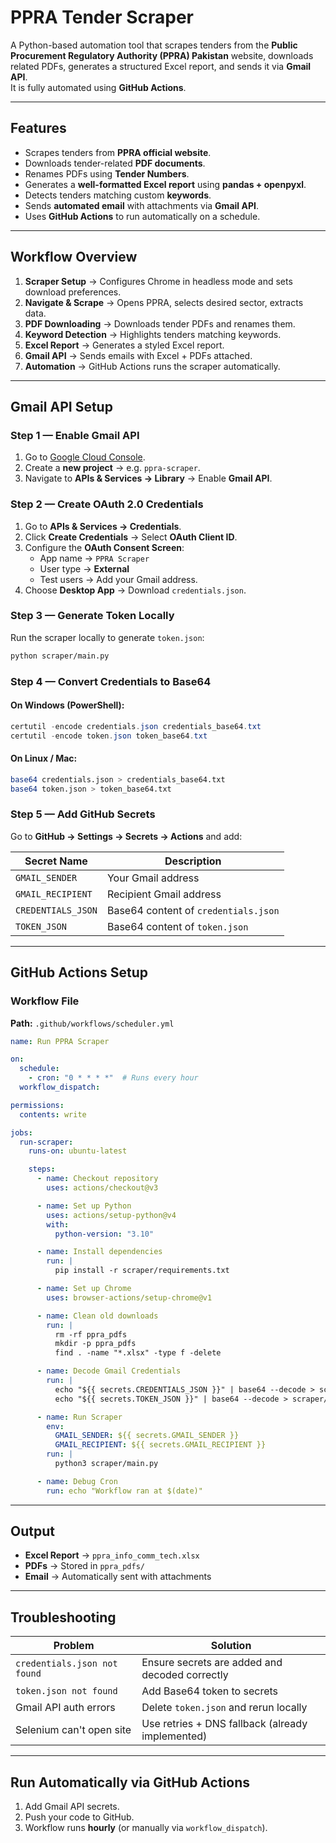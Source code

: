 # **PPRA Tender Scraper**

A Python-based automation tool that scrapes tenders from the **Public Procurement Regulatory Authority (PPRA) Pakistan** website, downloads related PDFs, generates a structured Excel report, and sends it via **Gmail API**.  
It is fully automated using **GitHub Actions**.

---

## **Features**

- Scrapes tenders from **PPRA official website**.
- Downloads tender-related **PDF documents**.
- Renames PDFs using **Tender Numbers**.
- Generates a **well-formatted Excel report** using **pandas + openpyxl**.
- Detects tenders matching custom **keywords**.
- Sends **automated email** with attachments via **Gmail API**.
- Uses **GitHub Actions** to run automatically on a schedule.

---

## **Workflow Overview**

1. **Scraper Setup** → Configures Chrome in headless mode and sets download preferences.
2. **Navigate & Scrape** → Opens PPRA, selects desired sector, extracts data.
3. **PDF Downloading** → Downloads tender PDFs and renames them.
4. **Keyword Detection** → Highlights tenders matching keywords.
5. **Excel Report** → Generates a styled Excel report.
6. **Gmail API** → Sends emails with Excel + PDFs attached.
7. **Automation** → GitHub Actions runs the scraper automatically.

---

## **Gmail API Setup**

### **Step 1 — Enable Gmail API**

1. Go to [Google Cloud Console](https://console.cloud.google.com/).
2. Create a **new project** → e.g. `ppra-scraper`.
3. Navigate to **APIs & Services → Library** → Enable **Gmail API**.

### **Step 2 — Create OAuth 2.0 Credentials**

1. Go to **APIs & Services → Credentials**.
2. Click **Create Credentials** → Select **OAuth Client ID**.
3. Configure the **OAuth Consent Screen**:
   - App name → `PPRA Scraper`
   - User type → **External**
   - Test users → Add your Gmail address.
4. Choose **Desktop App** → Download `credentials.json`.

### **Step 3 — Generate Token Locally**

Run the scraper locally to generate `token.json`:

```bash
python scraper/main.py
```

### **Step 4 — Convert Credentials to Base64**

#### On Windows (PowerShell):

```powershell
certutil -encode credentials.json credentials_base64.txt
certutil -encode token.json token_base64.txt
```

#### On Linux / Mac:

```bash
base64 credentials.json > credentials_base64.txt
base64 token.json > token_base64.txt
```

### **Step 5 — Add GitHub Secrets**

Go to **GitHub → Settings → Secrets → Actions** and add:

| Secret Name        | Description                          |
| ------------------ | ------------------------------------ |
| `GMAIL_SENDER`     | Your Gmail address                   |
| `GMAIL_RECIPIENT`  | Recipient Gmail address              |
| `CREDENTIALS_JSON` | Base64 content of `credentials.json` |
| `TOKEN_JSON`       | Base64 content of `token.json`       |

---

## **GitHub Actions Setup**

### **Workflow File**

**Path:** `.github/workflows/scheduler.yml`

```yaml
name: Run PPRA Scraper

on:
  schedule:
    - cron: "0 * * * *"  # Runs every hour
  workflow_dispatch:

permissions:
  contents: write

jobs:
  run-scraper:
    runs-on: ubuntu-latest

    steps:
      - name: Checkout repository
        uses: actions/checkout@v3

      - name: Set up Python
        uses: actions/setup-python@v4
        with:
          python-version: "3.10"

      - name: Install dependencies
        run: |
          pip install -r scraper/requirements.txt

      - name: Set up Chrome
        uses: browser-actions/setup-chrome@v1

      - name: Clean old downloads
        run: |
          rm -rf ppra_pdfs
          mkdir -p ppra_pdfs
          find . -name "*.xlsx" -type f -delete

      - name: Decode Gmail Credentials
        run: |
          echo "${{ secrets.CREDENTIALS_JSON }}" | base64 --decode > scraper/credentials.json
          echo "${{ secrets.TOKEN_JSON }}" | base64 --decode > scraper/token.json

      - name: Run Scraper
        env:
          GMAIL_SENDER: ${{ secrets.GMAIL_SENDER }}
          GMAIL_RECIPIENT: ${{ secrets.GMAIL_RECIPIENT }}
        run: |
          python3 scraper/main.py

      - name: Debug Cron
        run: echo "Workflow ran at $(date)"
```

---

## **Output**

- **Excel Report** → `ppra_info_comm_tech.xlsx`
- **PDFs** → Stored in `ppra_pdfs/`
- **Email** → Automatically sent with attachments

---

## **Troubleshooting**

| Problem                      | Solution                                         |
| ---------------------------- | ------------------------------------------------ |
| `credentials.json not found` | Ensure secrets are added and decoded correctly   |
| `token.json not found`       | Add Base64 token to secrets                      |
| Gmail API auth errors        | Delete `token.json` and rerun locally            |
| Selenium can't open site     | Use retries + DNS fallback (already implemented) |

---

## **Run Automatically via GitHub Actions**

1. Add Gmail API secrets.
2. Push your code to GitHub.
3. Workflow runs **hourly** (or manually via `workflow_dispatch`).
